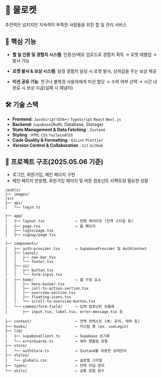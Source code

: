 # 🚀 물로켓

추진력은 넘치지만 지속력이 부족한 사람들을 위한 할 일 관리 서비스

## 🧩 핵심 기능

- **할 일 인증 및 경험치 시스템**: 인증샷/메모 업로드로 경험치 획득 → 로켓 레벨업 → 발사 가능

- **로켓 발사 & 보상 시스템**: 일정 경험치 달성 시 로켓 발사, 성취감을 주는 보상 제공

- **미션 공유 기능**: 친구나 불특정 사용자에게 미션 할당 → 수락 여부 선택 → 시간 내 완료 시 보상 지급(실패 시 페널티)

## 🛠 기술 스택

- **Frontend:** `JavaScript(ES6+)` `TypeScript` `React` `Next.js`
- **Backend:** `Supabase`(Auth, Database, Storage)
- **State Management & Data Fetching** : `Zustand`
- **Styling** : `HTML` `CSS` `TailwindCSS`
- **Code Quality & Formatting** : `ESLint` `Prettier`
- **Version Control & Collaboration** : `Git` `GitHub`

## 📁 프로젝트 구조(2025.05.06 기준)
- 로그인, 회원가입, 메인 페이지 구현
- 메인 페이지 반응형, 회원가입 페이지 및 버튼 컴포넌트 리팩토링 필요한 상황

```plaintext
/public
├── images/
/src
├── api/
│   └── login.ts

├── app/
│   ├── layout.tsx              ← 전체 레이아웃 (전역 스타일 등)
│   ├── page.tsx                ← 홈 페이지
│   ├── login/page.tsx
│   ├── signup/page.tsx

├── components/
│   ├── auth-provider.tsx       ← SupabaseProvider 및 AuthContext
│   ├── layout/
│   │   ├── nav-bar.tsx
│   │   └── footer.tsx
│   ├── ui/
│   │   ├── button.tsx
│   │   └── form-input.tsx
│   ├── home/                   ← 홈 구성 요소
│   │   ├── hero-banner.tsx
│   │   ├── call-to-action-section.tsx
│   │   ├── overview-section.tsx
│   │   ├── floating-icons.tsx
│   │   └── scroll-to-overview-button.tsx
│   └── common/form-field/      ← 입력 컴포넌트 모듈화
│       ├── input.tsx, label.tsx, error-message.tsx 등

├── context/                    ← 전역 컨텍스트 (예: 유저, 테마 등)
├── hooks/                      ← 커스텀 훅 (ex. useLogin)
├── lib/
│   ├── supabaseClient.ts       ← Supabase 초기화
│   └── errorGuards.ts          ← 에러 핸들링 유틸
├── store/
│   └── authStore.ts            ← Zustand를 이용한 상태관리
├── styles/
│   └── globals.css             ← 글로벌 스타일
├── types/                      ← 전역 타입 정의
└── utils/                      ← 공통 유틸 함수
```
